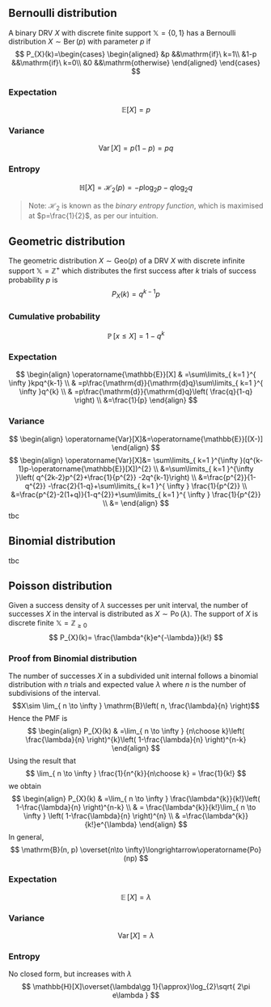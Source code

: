 ## Bernoulli distribution
A binary DRV $X$ with discrete finite support $\mathbb{X}=\{ 0,1 \}$ has a Bernoulli distribution $X\sim \operatorname{Ber}(p)$ with parameter $p$ if
$$
P_{X}(k)=\begin{cases}
\begin{aligned}
&p &&\mathrm{if}\  k=1\\
&1-p &&\mathrm{if}\ k=0\\
&0 &&\mathrm{otherwise}
\end{aligned}
\end{cases}
$$

### Expectation
$$
\mathbb{E}[X]=p
$$
### Variance
$$
\operatorname{Var}[X]=p(1-p)=pq
$$
### Entropy
$$
\mathbb{H}[X]=\mathcal{H}_{2}(p)=-p\log_{2}p-q\log_{2}q
$$

>Note: $\mathcal{H}_{2}$ is known as the *binary entropy function*, which is maximised at $p=\frac{1}{2}$, as per our intuition.

## Geometric distribution
The geometric distribution $X\sim \mathrm{Geo}(p)$ of a DRV $X$ with discrete infinite support $\mathbb{X}=\mathbb{Z^{+}}$ which distributes the first success after $k$ trials of success probability $p$ is
$$
P_{X}(k)=q^{k-1}p
$$
### Cumulative probability
$$
\operatorname{\mathbb{P}}[x\leq X]=1-q^{k}
$$
### Expectation
$$
\begin{align}
\operatorname{\mathbb{E}}[X] & =\sum\limits_{ k=1 }^{ \infty }kpq^{k-1} \\
 & =p\frac{\mathrm{d}}{\mathrm{d}q}\sum\limits_{ k=1 }^{ \infty }q^{k} \\
 & =p\frac{\mathrm{d}}{\mathrm{d}q}\left( \frac{q}{1-q} \right) \\
&=\frac{1}{p}
\end{align}
$$
### Variance
$$
\begin{align}
\operatorname{Var}[X]&=\operatorname{\mathbb{E}}[(X-)]
\end{align}
$$
$$
\begin{align}
\operatorname{Var}[X]&= \sum\limits_{ k=1 }^{\infty }(q^{k-1}p-\operatorname{\mathbb{E}}[X])^{2} \\
&=\sum\limits_{ k=1 }^{\infty }\left( q^{2k-2}p^{2}+\frac{1}{p^{2}} -2q^{k-1}\right) \\
&=\frac{p^{2}}{1-q^{2}} -\frac{2}{1-q}+\sum\limits_{ k=1 }^{ \infty } \frac{1}{p^{2}} \\
&=\frac{p^{2}-2(1+q)}{1-q^{2}}+\sum\limits_{ k=1 }^{ \infty } \frac{1}{p^{2}} \\
&=
\end{align}
$$
tbc
## Binomial distribution
tbc

## Poisson distribution

Given a success density of $\lambda$ successes per unit interval, the number of successes $X$ in the interval is distributed as $X\sim \operatorname{Po}(\lambda)$. The support of $X$ is discrete finite $\mathbb{X}=\mathbb{Z}_{\geq 0}$
$$
P_{X}(k)= \frac{\lambda^{k}e^{-\lambda}}{k!}
$$
### Proof from Binomial distribution
The number of successes $X$ in a subdivided unit internal follows a binomial distribution with $n$ trials and expected value $\lambda$ where $n$ is the number of subdivisions of the interval.
$$X\sim \lim_{ n \to \infty } \mathrm{B}\left( n, \frac{\lambda}{n} \right)$$
Hence the PMF is
$$
\begin{align}
P_{X}(k) & =\lim_{ n \to \infty } {n\choose k}\left( \frac{\lambda}{n} \right)^{k}\left( 1-\frac{\lambda}{n} \right)^{n-k}
\end{align}
$$
Using the result that
$$
\lim_{ n \to \infty }  \frac{1}{n^{k}}{n\choose k} = \frac{1}{k!}
$$
we obtain
$$
\begin{align}
P_{X}(k) & =\lim_{ n \to \infty } \frac{\lambda^{k}}{k!}\left( 1-\frac{\lambda}{n} \right)^{n-k} \\
 & = \frac{\lambda^{k}}{k!}\lim_{ n \to \infty }  \left( 1-\frac{\lambda}{n} \right)^{n} \\
 & =\frac{\lambda^{k}}{k!}e^{\lambda}
\end{align}
$$
In general,
$$
\mathrm{B}(n, p) \overset{n\to \infty}\longrightarrow\operatorname{Po}(np)
$$
### Expectation
$$
\operatorname{\mathbb{E}}[X]=\lambda
$$
### Variance
$$
\operatorname{Var}[X]=\lambda
$$

### Entropy
No closed form, but increases with $\lambda$ 
$$
\mathbb{H}[X]\overset{\lambda\gg 1}{\approx}\log_{2}\sqrt{ 2\pi e\lambda }
$$
